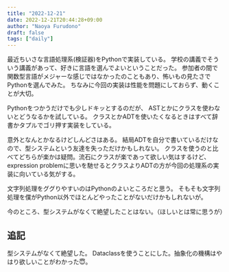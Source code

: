 ```yaml
---
title: "2022-12-21"
date: 2022-12-21T20:44:28+09:00
author: "Naoya Furudono"
draft: false
tags: ["daily"]
---
```


最近ちいさな言語処理系(検証器)をPythonで実装している。
学校の講義でそういう講義があって、好きに言語を選んでよいということだった。
参加者の間で関数型言語がメジャーな感じではなかったのこともあり、怖いもの見たさでPythonを選んでみた。
ちなみに今回の実装は性能を問題にしておらず、動くことが大切。

Pythonをつかうだけでも少しドキッとするのだが、
ASTとかにクラスを使わないとどうなるかを試している。
クラスとかADTを使いたくなるときはすべて辞書かタプルでゴリ押す実装をしている。

意外となんとかなるけどしんどさはある。
結局ADTを自分で書いているだけなので、型システムという友達を失っただけかもしれない。
クラスを使うのと比べてどちらが楽かは疑問。流石にクラスが楽であって欲しい気はするけど、
expression problemに思いを馳せるとクラスよりADTの方が今回の処理系の実装に向いている気がする。

文字列処理をググりやすいのはPythonのよいところだと思う。
そもそも文字列処理を僕がPython以外でほとんどやったことがないだけかもしれないが。

今のところ、型システムがなくて絶望したことはない。（ほしいとは常に思うが）

## 追記

型システムがなくて絶望した。
Dataclassを使うことにした。抽象化の機構はやはり欲しいことがわかった😇。

